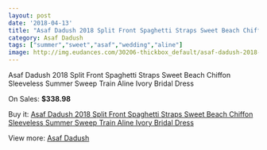 ```yaml
---
layout: post
date: '2018-04-13'
title: "Asaf Dadush 2018 Split Front Spaghetti Straps Sweet Beach Chiffon Sleeveless Summer Sweep Train Aline Ivory Bridal Dress"
category: Asaf Dadush
tags: ["summer","sweet","asaf","wedding","aline"]
image: http://img.eudances.com/30206-thickbox_default/asaf-dadush-2018-split-front-spaghetti-straps-sweet-beach-chiffon-sleeveless-summer-sweep-train-aline-ivory-bridal-dress.jpg
---
```

Asaf Dadush 2018 Split Front Spaghetti Straps Sweet Beach Chiffon Sleeveless Summer Sweep Train Aline Ivory Bridal Dress

On Sales: **$338.98**
<a href="https://www.eudances.com/en/asaf-dadush/9683-asaf-dadush-2018-split-front-spaghetti-straps-sweet-beach-chiffon-sleeveless-summer-sweep-train-aline-ivory-bridal-dress.html"><amp-img layout="responsive" width="600" height="600" src="//img.eudances.com/30206-thickbox_default/asaf-dadush-2018-split-front-spaghetti-straps-sweet-beach-chiffon-sleeveless-summer-sweep-train-aline-ivory-bridal-dress.jpg" alt="Asaf Dadush 2018 Split Front Spaghetti Straps Sweet Beach Chiffon Sleeveless Summer Sweep Train Aline Ivory Bridal Dress 0" /></a>
<a href="https://www.eudances.com/en/asaf-dadush/9683-asaf-dadush-2018-split-front-spaghetti-straps-sweet-beach-chiffon-sleeveless-summer-sweep-train-aline-ivory-bridal-dress.html"><amp-img layout="responsive" width="600" height="600" src="//img.eudances.com/30213-thickbox_default/asaf-dadush-2018-split-front-spaghetti-straps-sweet-beach-chiffon-sleeveless-summer-sweep-train-aline-ivory-bridal-dress.jpg" alt="Asaf Dadush 2018 Split Front Spaghetti Straps Sweet Beach Chiffon Sleeveless Summer Sweep Train Aline Ivory Bridal Dress 1" /></a>
<a href="https://www.eudances.com/en/asaf-dadush/9683-asaf-dadush-2018-split-front-spaghetti-straps-sweet-beach-chiffon-sleeveless-summer-sweep-train-aline-ivory-bridal-dress.html"><amp-img layout="responsive" width="600" height="600" src="//img.eudances.com/30212-thickbox_default/asaf-dadush-2018-split-front-spaghetti-straps-sweet-beach-chiffon-sleeveless-summer-sweep-train-aline-ivory-bridal-dress.jpg" alt="Asaf Dadush 2018 Split Front Spaghetti Straps Sweet Beach Chiffon Sleeveless Summer Sweep Train Aline Ivory Bridal Dress 2" /></a>
<a href="https://www.eudances.com/en/asaf-dadush/9683-asaf-dadush-2018-split-front-spaghetti-straps-sweet-beach-chiffon-sleeveless-summer-sweep-train-aline-ivory-bridal-dress.html"><amp-img layout="responsive" width="600" height="600" src="//img.eudances.com/30211-thickbox_default/asaf-dadush-2018-split-front-spaghetti-straps-sweet-beach-chiffon-sleeveless-summer-sweep-train-aline-ivory-bridal-dress.jpg" alt="Asaf Dadush 2018 Split Front Spaghetti Straps Sweet Beach Chiffon Sleeveless Summer Sweep Train Aline Ivory Bridal Dress 3" /></a>
<a href="https://www.eudances.com/en/asaf-dadush/9683-asaf-dadush-2018-split-front-spaghetti-straps-sweet-beach-chiffon-sleeveless-summer-sweep-train-aline-ivory-bridal-dress.html"><amp-img layout="responsive" width="600" height="600" src="//img.eudances.com/30210-thickbox_default/asaf-dadush-2018-split-front-spaghetti-straps-sweet-beach-chiffon-sleeveless-summer-sweep-train-aline-ivory-bridal-dress.jpg" alt="Asaf Dadush 2018 Split Front Spaghetti Straps Sweet Beach Chiffon Sleeveless Summer Sweep Train Aline Ivory Bridal Dress 4" /></a>
<a href="https://www.eudances.com/en/asaf-dadush/9683-asaf-dadush-2018-split-front-spaghetti-straps-sweet-beach-chiffon-sleeveless-summer-sweep-train-aline-ivory-bridal-dress.html"><amp-img layout="responsive" width="600" height="600" src="//img.eudances.com/30209-thickbox_default/asaf-dadush-2018-split-front-spaghetti-straps-sweet-beach-chiffon-sleeveless-summer-sweep-train-aline-ivory-bridal-dress.jpg" alt="Asaf Dadush 2018 Split Front Spaghetti Straps Sweet Beach Chiffon Sleeveless Summer Sweep Train Aline Ivory Bridal Dress 5" /></a>
<a href="https://www.eudances.com/en/asaf-dadush/9683-asaf-dadush-2018-split-front-spaghetti-straps-sweet-beach-chiffon-sleeveless-summer-sweep-train-aline-ivory-bridal-dress.html"><amp-img layout="responsive" width="600" height="600" src="//img.eudances.com/30208-thickbox_default/asaf-dadush-2018-split-front-spaghetti-straps-sweet-beach-chiffon-sleeveless-summer-sweep-train-aline-ivory-bridal-dress.jpg" alt="Asaf Dadush 2018 Split Front Spaghetti Straps Sweet Beach Chiffon Sleeveless Summer Sweep Train Aline Ivory Bridal Dress 6" /></a>
<a href="https://www.eudances.com/en/asaf-dadush/9683-asaf-dadush-2018-split-front-spaghetti-straps-sweet-beach-chiffon-sleeveless-summer-sweep-train-aline-ivory-bridal-dress.html"><amp-img layout="responsive" width="600" height="600" src="//img.eudances.com/30207-thickbox_default/asaf-dadush-2018-split-front-spaghetti-straps-sweet-beach-chiffon-sleeveless-summer-sweep-train-aline-ivory-bridal-dress.jpg" alt="Asaf Dadush 2018 Split Front Spaghetti Straps Sweet Beach Chiffon Sleeveless Summer Sweep Train Aline Ivory Bridal Dress 7" /></a>

Buy it: [Asaf Dadush 2018 Split Front Spaghetti Straps Sweet Beach Chiffon Sleeveless Summer Sweep Train Aline Ivory Bridal Dress](https://www.eudances.com/en/asaf-dadush/9683-asaf-dadush-2018-split-front-spaghetti-straps-sweet-beach-chiffon-sleeveless-summer-sweep-train-aline-ivory-bridal-dress.html "Asaf Dadush 2018 Split Front Spaghetti Straps Sweet Beach Chiffon Sleeveless Summer Sweep Train Aline Ivory Bridal Dress")

View more: [Asaf Dadush](https://www.eudances.com/en/148-asaf-dadush "Asaf Dadush")